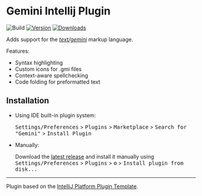 # Gemini Intellij Plugin

![Build](https://github.com/michael-lazar/gemini-intellij-plugin/workflows/Build/badge.svg)
[![Version](https://img.shields.io/jetbrains/plugin/v/com.github.michaellazar.gemini_plugin.svg)](https://plugins.jetbrains.com/plugin/com.github.michaellazar.gemini_plugin)
[![Downloads](https://img.shields.io/jetbrains/plugin/d/com.github.michaellazar.gemini_plugin.svg)](https://plugins.jetbrains.com/plugin/com.github.michaellazar.gemini_plugin)

<!-- Plugin description -->
Adds support for the [*text/gemini*](https://gemini.circumlunar.space/docs/) markup language.

Features:

- Syntax highlighting
- Custom icons for .gmi files
- Context-aware spellchecking
- Code folding for preformatted text
<!-- Plugin description end -->

## Installation

- Using IDE built-in plugin system:
  
  <kbd>Settings/Preferences</kbd> > <kbd>Plugins</kbd> > <kbd>Marketplace</kbd> > <kbd>Search for "Gemini"</kbd> >
  <kbd>Install Plugin</kbd>
  
- Manually:

  Download the [latest release](https://github.com/michael-lazar/gemini-intellij-plugin/releases/latest) and install it manually using
  <kbd>Settings/Preferences</kbd> > <kbd>Plugins</kbd> > <kbd>⚙️</kbd> > <kbd>Install plugin from disk...</kbd>

---
Plugin based on the [IntelliJ Platform Plugin Template][template].

[template]: https://github.com/JetBrains/intellij-platform-plugin-template
